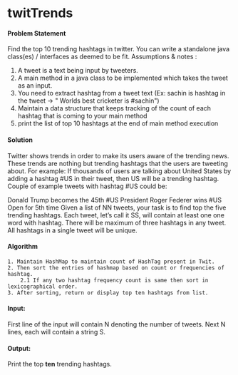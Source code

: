 # twitTrends

#### Problem Statement

Find the top 10 trending hashtags in twitter. You can write a standalone java class(es) / interfaces as deemed to be fit. 
Assumptions & notes : 
1) A tweet is a text being input by tweeters. 
2) A main method in a java class to be implemented which takes the tweet as an input. 
3) You need to extract hashtag from a tweet text (Ex: sachin is hashtag in the tweet -> " Worlds best cricketer is #sachin") 
4) Maintain a data structure that keeps tracking of the count of each hashtag that is coming to your main method 
5) print the list of top 10 hashtags at the end of main method execution 


#### Solution

Twitter shows trends in order to make its users aware of the trending news. These trends are nothing but trending hashtags that the users are tweeting about. For example: If thousands of users are talking about United States by adding a hashtag #US in their tweet, then US will be a trending hashtag. Couple of example tweets with hashtag #US could be:

Donald Trump becomes the 45th #US President
Roger Federer wins #US Open for 5th time
Given a list of NN tweets, your task is to find top the five trending hashtags. Each tweet, let’s call it SS, will contain at least one one word with hashtag. There will be maximum of three hashtags in any tweet. All hashtags in a single tweet will be unique.

#### Algorithm

	1. Maintain HashMap to maintain count of HashTag present in Twit.
	2. Then sort the entries of hashmap based on count or frequencies of hashtag.
		2.1 If any two hashtag frequency count is same then sort in lexicographical order.
	3. After sorting, return or display top ten hashtags from list.

#### Input:
First line of the input will contain N denoting the number of tweets.
Next N lines, each will contain a string S.

#### Output:
Print the top **ten** trending hashtags.